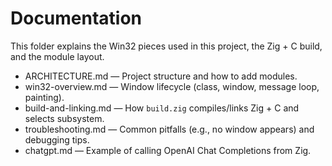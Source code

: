 Documentation
=============

This folder explains the Win32 pieces used in this project, the Zig + C build, and the module layout.

- ARCHITECTURE.md — Project structure and how to add modules.
- win32-overview.md — Window lifecycle (class, window, message loop, painting).
- build-and-linking.md — How `build.zig` compiles/links Zig + C and selects subsystem.
- troubleshooting.md — Common pitfalls (e.g., no window appears) and debugging tips.
- chatgpt.md — Example of calling OpenAI Chat Completions from Zig.

